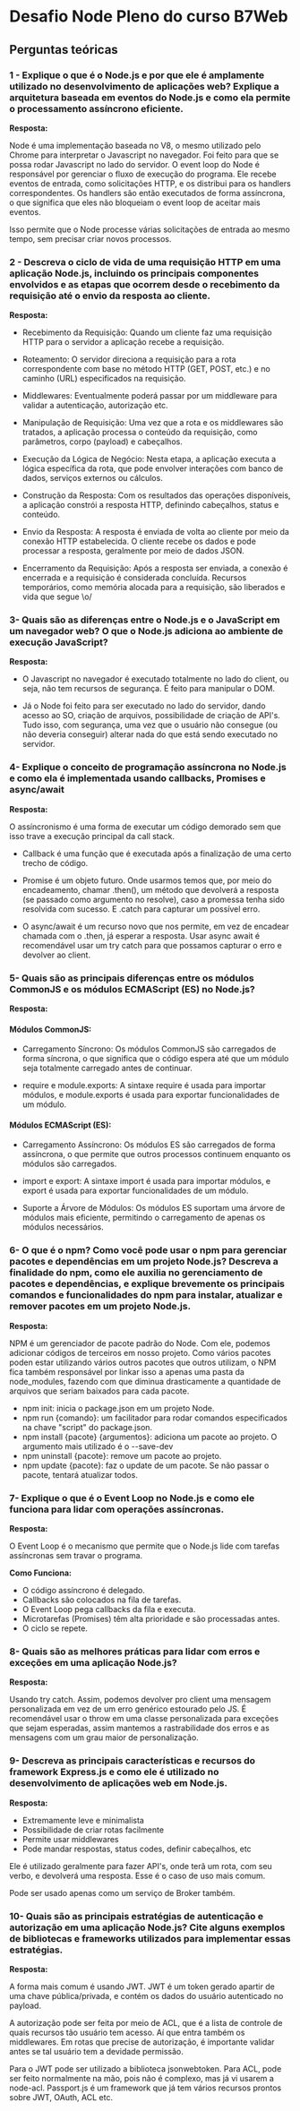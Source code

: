 # Desafio Node Pleno do curso B7Web

## Perguntas teóricas

### 1 - Explique o que é o Node.js e por que ele é amplamente utilizado no desenvolvimento de aplicações web? Explique a arquitetura baseada em eventos do Node.js e como ela permite o processamento assíncrono eficiente.

**Resposta:**

Node é uma implementação baseada no V8, o mesmo utilizado pelo Chrome para interpretar o Javascript no navegador. Foi feito para que se possa rodar Javascript no lado do servidor.
O event loop do Node é responsável por gerenciar o fluxo de execução do programa. Ele recebe eventos de entrada, como solicitações HTTP, e os distribui para os handlers correspondentes. Os handlers são então executados de forma assíncrona, o que significa que eles não bloqueiam o event loop de aceitar mais eventos.

Isso permite que o Node processe várias solicitações de entrada ao mesmo tempo, sem precisar criar novos processos.

### 2 - Descreva o ciclo de vida de uma requisição HTTP em uma aplicação Node.js, incluindo os principais componentes envolvidos e as etapas que ocorrem desde o recebimento da requisição até o envio da resposta ao cliente.

**Resposta:**

* Recebimento da Requisição:
Quando um cliente faz uma requisição HTTP para o servidor a aplicação recebe a requisição.

* Roteamento:
O servidor direciona a requisição para a rota correspondente com base no método HTTP (GET, POST, etc.) e no caminho (URL) especificados na requisição.

* Middlewares:
Eventualmente poderá passar por um middleware para validar a autenticação, autorização etc.

* Manipulação de Requisição:
Uma vez que a rota e os middlewares são tratados, a aplicação processa o conteúdo da requisição, como parâmetros, corpo (payload) e cabeçalhos.

* Execução da Lógica de Negócio:
Nesta etapa, a aplicação executa a lógica específica da rota, que pode envolver interações com banco de dados, serviços externos ou cálculos.

* Construção da Resposta:
Com os resultados das operações disponíveis, a aplicação constrói a resposta HTTP, definindo cabeçalhos, status e conteúdo.

* Envio da Resposta:
A resposta é enviada de volta ao cliente por meio da conexão HTTP estabelecida. O cliente recebe os dados e pode processar a resposta, geralmente por meio de dados JSON.

* Encerramento da Requisição:
Após a resposta ser enviada, a conexão é encerrada e a requisição é considerada concluída. Recursos temporários, como memória alocada para a requisição, são liberados e vida que segue \o/

### 3- Quais são as diferenças entre o Node.js e o JavaScript em um navegador web? O que o Node.js adiciona ao ambiente de execução JavaScript?

**Resposta:**

* O Javascript no navegador é executado totalmente no lado do client, ou seja, não tem recursos de segurança. É feito para manipular o DOM.

* Já o Node foi feito para ser executado no lado do servidor, dando acesso ao SO, criação de arquivos, possibilidade de criação de API's. Tudo isso, com segurança, uma vez que o usuário não consegue (ou não deveria conseguir) alterar nada do que está sendo executado no servidor.

### 4- Explique o conceito de programação assíncrona no Node.js e como ela é implementada usando callbacks, Promises e async/await

**Resposta:**

O assíncronismo é uma forma de executar um código demorado sem que isso trave a execução principal da call stack.

* Callback é uma função que é executada após a finalização de uma certo trecho de código.

* Promise é um objeto futuro. Onde usarmos temos que, por meio do encadeamento, chamar .then(), um método que devolverá a resposta (se passado como argumento no resolve), caso a promessa tenha sido resolvida com sucesso. E .catch para capturar um possível erro.

* O async/await é um recurso novo que nos permite, em vez de encadear chamada com o .then, já esperar a resposta. Usar async await é recomendável usar um try catch para que possamos capturar o erro e devolver ao client.

### 5- Quais são as principais diferenças entre os módulos CommonJS e os módulos ECMAScript (ES) no Node.js?

**Resposta:**

#### Módulos CommonJS:

* Carregamento Síncrono: Os módulos CommonJS são carregados de forma síncrona, o que significa que o código espera até que um módulo seja totalmente carregado antes de continuar.

* require e module.exports: A sintaxe require é usada para importar módulos, e module.exports é usada para exportar funcionalidades de um módulo.

#### Módulos ECMAScript (ES):

* Carregamento Assíncrono: Os módulos ES são carregados de forma assíncrona, o que permite que outros processos continuem enquanto os módulos são carregados.

* import e export: A sintaxe import é usada para importar módulos, e export é usada para exportar funcionalidades de um módulo.

* Suporte a Árvore de Módulos: Os módulos ES suportam uma árvore de módulos mais eficiente, permitindo o carregamento de apenas os módulos necessários.

### 6- O que é o npm? Como você pode usar o npm para gerenciar pacotes e dependências em um projeto Node.js? Descreva a finalidade do npm, como ele auxilia no gerenciamento de pacotes e dependências, e explique brevemente os principais comandos e funcionalidades do npm para instalar, atualizar e remover pacotes em um projeto Node.js.
**Resposta:**

NPM é um gerenciador de pacote padrão do Node. Com ele, podemos adicionar códigos de terceiros em nosso projeto. Como vários pacotes poden estar utilizando vários outros pacotes que outros utilizam, o NPM fica também responsável por linkar isso a apenas uma pasta da node_modules, fazendo com que diminua drasticamente a quantidade de arquivos que seriam baixados para cada pacote.

* npm init: inicia o package.json em um projeto Node.
* npm run {comando}: um facilitador para rodar comandos especificados na chave "script" do package.json.
* npm install {pacote} {argumentos}: adiciona um pacote ao projeto. O argumento mais utilizado é o --save-dev
* npm uninstall {pacote}: remove um pacote ao projeto.
* npm update {pacote}: faz o update de um pacote. Se não passar o pacote, tentará atualizar todos.

### 7- Explique o que é o Event Loop no Node.js e como ele funciona para lidar com operações assíncronas.
**Resposta:**

O Event Loop é o mecanismo que permite que o Node.js lide com tarefas assíncronas sem travar o programa.

**Como Funciona:**

* O código assíncrono é delegado.
* Callbacks são colocados na fila de tarefas.
* O Event Loop pega callbacks da fila e executa.
* Microtarefas (Promises) têm alta prioridade e são processadas antes.
* O ciclo se repete.

### 8- Quais são as melhores práticas para lidar com erros e exceções em uma aplicação Node.js?
**Resposta:**

Usando try catch. Assim, podemos devolver pro client uma mensagem personalizada em vez de um erro genérico estourado pelo JS. É recomendável usar o throw em uma classe personalizada para exceções que sejam esperadas, assim mantemos a rastrabilidade dos erros e as mensagens com um grau maior de personalização.

### 9- Descreva as principais características e recursos do framework Express.js e como ele é utilizado no desenvolvimento de aplicações web em Node.js.
**Resposta:**

* Extremamente leve e minimalista
* Possibilidade de criar rotas facilmente
* Permite usar middlewares
* Pode mandar respostas, status codes, definir cabeçalhos, etc

Ele é utilizado geralmente para fazer API's, onde terã um rota, com seu verbo, e devolverá uma resposta. Esse é o caso de uso mais comum.

Pode ser usado apenas como um serviço de Broker também.

### 10- Quais são as principais estratégias de autenticação e autorização em uma aplicação Node.js? Cite alguns exemplos de bibliotecas e frameworks utilizados para implementar essas estratégias.
**Resposta:**

A forma mais comum é usando JWT. JWT é um token gerado apartir de uma chave pública/privada, e contém os dados do usuário autenticado no payload.

A autorização pode ser feita por meio de ACL, que é a lista de controle de quais recursos tão usuário tem acesso. Aí que entra também os middlewares. Em rotas que  precise de autorização, é importante validar antes se tal usuário tem a devidade permissão.

Para o JWT pode ser utilizado a biblioteca jsonwebtoken. Para ACL, pode ser feito normalmente na mão, pois não é complexo, mas já vi usarem a node-acl. Passport.js é um framework que já tem vários recursos prontos sobre JWT, OAuth, ACL etc.